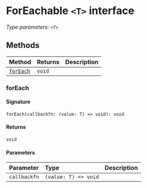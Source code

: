 # ForEachable `<T>` interface



_Type parameters: `<T>`_









## Methods

| Method	   |  Returns	| Description|
|:-------------|:-------|:-----------|
|[`forEach`](#foreach)      | `void` |  |



### forEach



#### Signature
`forEach(callbackfn: (value: T) => void): void`

#### Returns
`void`

#### Parameters


| Parameter	   | Type    | Description |
|:-------------|:---------------|:------------|
| `callbackfn`    | `(value: T) => void` |  |

